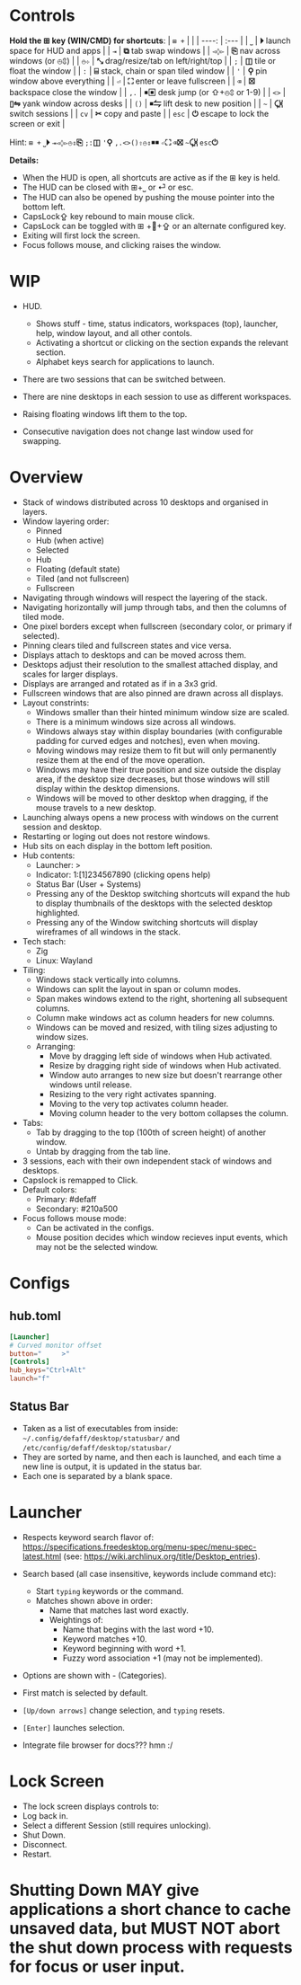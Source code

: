 # Controls

**Hold the ⊞ key (WIN/CMD) for shortcuts**:
| `⊞ +` |  |
| ----: | :--- |
|   `⎵` | **⏵** launch space for HUD and apps |
|   `⇥` | **⧉** tab swap windows |
| `◅◊▻` | **⎘** nav across windows (or ⦺⇕) |
|  `⦺⊹` | **⤡** drag/resize/tab on left/right/top |
|   `;` | **◫** tile or float the window |
|   `:` | **⌸** stack, chain or span tiled window |
|   `'` | **⚲** pin window above everything |
|   `⏎` | **⛶** enter or leave fullscreen |
|   `⌫` | **☒** backspace close the window |
|  `,.` | **￭▣** desk jump (or ⇧+⦺⇕ or 1-9) |
|  `<>` | **▯⇋** yank window across desks |
|  `()` | **￭⇋** lift desk to new position |
|   `~` | **⤹⩈** switch sessions |
|  `cv` | **✂** copy and paste |
| `esc` | **⏻** escape to lock the screen or exit |

Hint: `⊞ +` `⎵`**⏵** `⇥◅◊▻⦺⇕`**⎘** `;:`**◫** `'`**⚲** `,.<>()⇧⦺⇕`**￭￭** `⏎`**⛶** `⌫`**⛝** `~`**⤹⩈** `esc`**⏻**

**Details:**
* When the HUD is open, all shortcuts are active as if the ⊞ key is held.
* The HUD can be closed with ⊞+⎵ or ⏎  or esc.
* The HUD can also be opened by pushing the mouse pointer into the bottom left.
* CapsLock⇪  key rebound to main mouse click.
* CapsLock can be toggled with ⊞ +󰘶+⇪  or an alternate configured key.
* Exiting will first lock the screen.
* Focus follows mouse, and clicking raises the window.

















# WIP

* HUD.
  * Shows stuff - time, status indicators, workspaces (top), launcher, help, window layout, and all other contols.
  * Activating a shortcut or clicking on the section expands the relevant section.
  * Alphabet keys search for applications to launch.
  
* There are two sessions that can be switched between.
* There are nine desktops in each session to use as different workspaces.
* Raising floating windows lift them to the top.
* Consecutive navigation does not change last window used for swapping.



# Overview

* Stack of windows distributed across 10 desktops and organised in layers.
* Window layering order:
  * Pinned
  * Hub (when active)
  * Selected
  * Hub
  * Floating (default state)
  * Tiled (and not fullscreen)
  * Fullscreen
* Navigating through windows will respect the layering of the stack.
* Navigating horizontally will jump through tabs, and then the columns of tiled mode.
* One pixel borders except when fullscreen (secondary color, or primary if selected).
* Pinning clears tiled and fullscreen states and vice versa.
* Displays attach to desktops and can be moved across them.
* Desktops adjust their resolution to the smallest attached display, and scales for larger displays.
* Displays are arranged and rotated as if in a 3x3 grid.
* Fullscreen windows that are also pinned are drawn across all displays.
* Layout constrints:
  * Windows smaller than their hinted minimum window size are scaled.
  * There is a minimum windows size across all windows.
  * Windows always stay within display boundaries (with configurable padding for curved edges and notches), even when moving.
  * Moving windows may resize them to fit but will only permanently resize them at the end of the move operation.
  * Windows may have their true position and size outside the display area, if the desktop size decreases, but those windows will still display within the desktop dimensions.
  * Windows will be moved to other desktop when dragging, if the mouse travels to a new desktop. 
* Launching always opens a new process with windows on the current session and desktop.
* Restarting or loging out does not restore windows.
* Hub sits on each display in the bottom left position.
* Hub contents:
  * Launcher: >
  * Indicator: 1:[1]234567890 (clicking opens help)
  * Status Bar (User + Systems)
  * Pressing any of the Desktop switching shortcuts will expand the hub to display thumbnails of the desktops with the selected desktop highlighted.
  * Pressing any of the Window switching shortcuts will display wireframes of all windows in the stack.
* Tech stach:
  * Zig
  * Linux: Wayland
* Tiling:
  * Windows stack vertically into columns.
  * Windows can split the layout in span or column modes.
  * Span makes windows extend to the right, shortening all subsequent columns.
  * Column make windows act as column headers for new columns.
  * Windows can be moved and resized, with tiling sizes adjusting to window sizes.
  * Arranging:
    * Move by dragging left side of windows when Hub activated.
    * Resize by dragging right side of windows when Hub activated.
    * Window auto arranges to new size but doesn't rearrange other windows until release.
    * Resizing to the very right activates spanning.
    * Moving to the very top activates column header.
    * Moving column header to the very bottom collapses the column.
* Tabs:
  * Tab by dragging to the top (100th of screen height) of another window.
  * Untab by dragging from the tab line.
* 3 sessions, each with their own independent stack of windows and desktops. 
* Capslock is remapped to Click.
* Default colors:
  * Primary: #defaff
  * Secondary: #210a500
* Focus follows mouse mode:
  * Can be activated in the configs.
  * Mouse position decides which window recieves input events, which may not be the selected window.

# Configs

## hub.toml

```toml
[Launcher]
# Curved monitor offset
button="     >"
[Controls]
hub_keys="Ctrl+Alt"
launch="f"
```

## Status Bar

* Taken as a list of executables from inside: `~/.config/defaff/desktop/statusbar/` and `/etc/config/defaff/desktop/statusbar/`
* They are sorted by name, and then each is launched, and each time a new line is output, it is updated in the status bar.
* Each one is separated by a blank space.

# Launcher

* Respects keyword search flavor of:  https://specifications.freedesktop.org/menu-spec/menu-spec-latest.html (see: https://wiki.archlinux.org/title/Desktop_entries).
* Search based (all case insensitive, keywords include command etc):
  * Start `typing` keywords or the command.
  * Matches shown above in order:
    * Name that matches last word exactly.
    * Weightings of:
      * Name that begins with the last word +10.
      * Keyword matches +10.
      * Keyword beginning with word +1.
      * Fuzzy word association +1 (may not be implemented).
* Options are shown with <Name> - <Comment> (Categories).
* First match is selected by default.
* `[Up/down arrows]` change selection, and `typing` resets.
* `[Enter]` launches selection.

* Integrate file browser for docs??? hmn :/

# Lock Screen

* The lock screen displays controls to:
 * Log back in.
 * Select a different Session (still requires unlocking).
 * Shut Down.
 * Disconnect.
 * Restart.

Shutting Down MAY give applications a short chance to cache unsaved data, but MUST NOT abort the shut down process with requests for focus or user input.
=======
